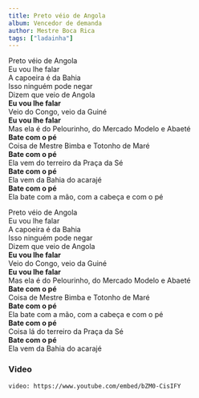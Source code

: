 ```yaml
---
title: Preto véio de Angola
album: Vencedor de demanda
author: Mestre Boca Rica
tags: ["ladainha"]
---
```


Preto véio de Angola  
Eu vou lhe falar  
A capoeira é da Bahia  
Isso ninguém pode negar  
Dizem que veio de Angola  
**Eu vou lhe falar**  
Veio do Congo, veio da Guiné  
**Eu vou lhe falar**  
Mas ela é do Pelourinho, do Mercado Modelo e Abaeté  
**Bate com o pé**  
Coisa de Mestre Bimba e Totonho de Maré  
**Bate com o pé**  
Ela vem do terreiro da Praça da Sé  
**Bate com o pé**  
Ela vem da Bahia do acarajé  
**Bate com o pé**  
Ela bate com a mão, com a cabeça e com o pé

Preto véio de Angola  
Eu vou lhe falar  
A capoeira é da Bahia  
Isso ninguém pode negar  
Dizem que veio de Angola  
**Eu vou lhe falar**  
Veio do Congo, veio da Guiné  
**Eu vou lhe falar**  
Mas ela é do Pelourinho, do Mercado Modelo e Abaeté  
**Bate com o pé**  
Coisa de Mestre Bimba e Totonho de Maré  
**Bate com o pé**  
Ela bate com a mão, com a cabeça e com o pé  
**Bate com o pé**  
Coisa lá do terreiro da Praça da Sé  
**Bate com o pé**  
Ela vem da Bahia do acarajé

### Video

`video: https://www.youtube.com/embed/bZM0-CisIFY`
